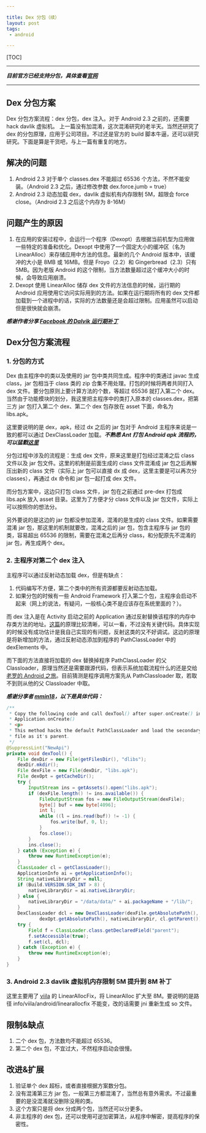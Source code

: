 ```yaml
---

title: Dex 分包（续）
layout: post
tags:
 - android

---
```


[TOC]

------

***目前官方已经支持分包，具体查看[官网](https://developer.android.com/reference/android/support/multidex/MultiDex.html)***

------

## Dex 分包方案

Dex 分包方案流程：dex 分包，dex 注入。对于 Android 2.3 之前的，还需要 hack davlik 虚拟机。
上一篇没有加混淆，这次混淆研究的老半天。当然还研究了 dex 的分包原理，应用于公司项目。不过还是官方的 build 脚本牛逼，还可以研究研究。下面是算是干货吧，与上一篇有重复的地方。

## 解决的问题

1. Android 2.3 对于单个 classes.dex 不能超过 65536 个方法，不然不能安装。（Android 2.3 之后，通过修改参数 dex.force.jumb = true）
2. Android 2.3 动态加载 dex，davlik 虚拟机有内存限制 5M，超限会 force close。（Android 2.3 之后这个内存为 8-16M）

## 问题产生的原因

1. 在应用的安装过程中，会运行一个程序（Dexopt）去根据当前机型为应用做一些特定的准备和优化。Dexopt 中使用了一个固定大小的缓冲区（名为 LinearAlloc）来存储应用中方法的信息。最新的几个 Android 版本中，该缓冲的大小是 8MB 或 16MB。但是 Froyo（2.2）和 Gingerbread（2.3）只有 5MB。因为老版 Android 的这个限制，当方法数量超过这个缓冲大小的时候，会导致应用崩溃。
2. Dexopt 使用 LinearAlloc 储存 dex 文件的方法信息的时候，运行期的 Android 应用使用它访问实际用到的方法。如果在运行期将所有的 dex 文件都加载到一个进程中的话，实际的方法数量还是会超过限制。应用虽然可以启动但是很快就会崩溃。

***感谢作者分享 [Facebook 的 Dalvik 运行期补丁](http://log4think.com/facebook_dalvik_patch_for_android/)***
  
## Dex分包方案流程

### 1. 分包的方式

Dex 由主程序中的类以及使用的 jar 包中类共同生成。程序中的类通过 javac 生成 class，jar 包相当于 class 类的 zip 合集不用处理。打包的时候将两者共同打入 dex 文件。要分包原则上要计算方法的个数，等超过 65536 就打入第二个 dex。当然由于功能模块的划分，我这里把主程序中的类打入原本的 classes.dex，把第三方 jar 包打入第二个 dex、第二个 dex 包存放在 asset 下面，命名为 libs.apk。

这里要说明的是 dex，apk，经过 dx 之后的 jar 包对于 Android 主程序来说是一致的都可以通过 DexClassLoader 加载。***不熟悉 Ant 打包 Android apk 流程的，可以猛戳[这里](http://blog.csdn.net/chenzhiqin20/article/details/8191889)***
  
分包过程中涉及的流程是：生成 dex 文件，原来这里是打包经过混淆之后 class 文件以及 jar 包文件。这里的机制是前面生成的 class 文件混淆成 jar 包之后再解压出新的 class 文件（实际上 jar 包可以直接 dx 成 dex，这里主要是可以再次分 classes），再通过 dx 命令和 jar 包一起打成 dex 文件。

而分包方案中，这边只打包 class 文件，jar 包在之前通过 pre-dex 打包成 libs.apk 放入 asset 目录。这里为了方便才分 class 文件以及 jar 包文件，实际上可以按照你的想法分。

另外要说的是这边的 jar 包都没参加混淆，混淆的是生成的 class 文件。如果需要混淆 jar 包，那这里的机制就要改，混淆之后的 jar 包，包含主程序与 jar 包的类，容易超出 65536 的限制，需要在混淆之后再分 class，和分配原先不混淆的 jar 包，再生成两个 dex。

### 2. 主程序对第二个 dex 注入

主程序可以通过反射动态加载 dex，但是有缺点：

1. 代码编写不方便，第二个类中的所有资源都要反射动态加载。
2. 如果分包的时候有一些 Android Framework 打入第二个包，主程序会启动不起来（网上的说法，有疑问，一般核心类不是应该存在系统里面的？）。

而 dex 注入是在 Activity 启动之前的 Application 通过反射替换该程序的内存中存类方法的地址。[这篇](http://blog.csdn.net/huli870715/article/details/38023065)的原理比较清晰，可以一看，不过没有关键代码。具体实现的时候没有成功估计是我自己实现的有问题，反射这类的又不好调试。这边的原理是将新增加的方法，通过反射动态添加到程序的 PathClassLoader 中的 dexElements 中。

而下面的方法直接将加载的 dex 替换掉程序 PathClassLoader 的父 Classloader，原理当然还是需要跟源代码，但表示系统加载流程什么的还是交给[老罗的 Android 之旅](http://blog.csdn.net/luoshengyang/article/details/8923485)。目前猜测是程序调用方案先从 PathClassloader 取，若取不到则从他的父 Classloader 中取。

***感谢分享者 [mmin18](https://github.com/mmin18/Dex65536)，以下是具体代码：***

``` java
/**
 * Copy the following code and call dexTool() after super.onCreate() in
 * Application.onCreate()
 * <p>
 * This method hacks the default PathClassLoader and load the secondary dex
 * file as it's parent.
 */
@SuppressLint("NewApi")
private void dexTool() {
    File dexDir = new File(getFilesDir(), "dlibs");
    dexDir.mkdir();
    File dexFile = new File(dexDir, "libs.apk");
    File dexOpt = getCacheDir();
    try {
        InputStream ins = getAssets().open("libs.apk");
        if (dexFile.length() != ins.available()) {
            FileOutputStream fos = new FileOutputStream(dexFile);
            byte[] buf = new byte[4096];
            int l;
            while ((l = ins.read(buf)) != -1) {
                fos.write(buf, 0, l);
            }
            fos.close();
        }
        ins.close();
    } catch (Exception e) {
        throw new RuntimeException(e);
    }
    ClassLoader cl = getClassLoader();
    ApplicationInfo ai = getApplicationInfo();
    String nativeLibraryDir = null;
    if (Build.VERSION.SDK_INT > 8) {
        nativeLibraryDir = ai.nativeLibraryDir;
    } else {
        nativeLibraryDir = "/data/data/" + ai.packageName + "/lib/";
    }
    DexClassLoader dcl = new DexClassLoader(dexFile.getAbsolutePath(),
            dexOpt.getAbsolutePath(), nativeLibraryDir, cl.getParent());
    try {
        Field f = ClassLoader.class.getDeclaredField("parent");
        f.setAccessible(true);
        f.set(cl, dcl);
    } catch (Exception e) {
        throw new RuntimeException(e);
    }
}
```
  
### 3. Android 2.3 davlik 虚拟机内存限制 5M 提升到 8M 补丁

这里主要用了 [viila](https://github.com/viilaismonster/LinearAllocFix) 的 LinearAllocFix，将 LinearAlloc 扩大至 8M。要说明的是路径 info/viila/android/linearallocfix 不能变，改的话需要 jni 重新生成 so 文件。
  
## 限制&缺点

1. 二个 dex 包，方法数均不能超过 65536。
2. 第二个 dex 包，不宜过大，不然程序启动会很慢。

## 改进&扩展

1. 验证单个 dex 超标，或者直接根据方案数分包。
2. 没有混淆第三方 jar 包，一般第三方都混淆了，当然总有意外需求。不过最重要的是没混淆就没删除没用的类。
3. 这个方案只是将 dex 分成两个包，当然还可以分更多。
4. 非主程序的 dex 包，还可以使用可逆加密算法，从程序中解密，提高程序的保密性。
